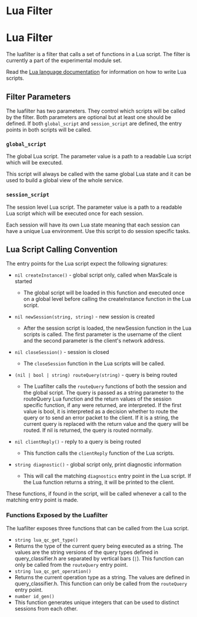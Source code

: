 
# Lua Filter

# Lua Filter


The luafilter is a filter that calls a set of functions in a Lua script. The
filter is currently a part of the experimental module set.


Read the [Lua language documentation](https://www.lua.org/docs.html) for
information on how to write Lua scripts.


## Filter Parameters


The luafilter has two parameters. They control which scripts will be called by
the filter. Both parameters are optional but at least one should be defined. If
both `global_script` and `session_script` are defined, the entry points in both
scripts will be called.


### `global_script`


The global Lua script. The parameter value is a path to a readable Lua script
which will be executed.


This script will always be called with the same global Lua state and it can be
used to build a global view of the whole service.


### `session_script`


The session level Lua script. The parameter value is a path to a readable Lua
script which will be executed once for each session.


Each session will have its own Lua state meaning that each session can have a
unique Lua environment. Use this script to do session specific tasks.


## Lua Script Calling Convention


The entry points for the Lua script expect the following signatures:


* `nil createInstance()` - global script only, called when MaxScale is started


  * The global script will be loaded in this function and executed once on a
 global level before calling the createInstance function in the Lua script.
* `nil newSession(string, string)` - new session is created


  * After the session script is loaded, the newSession function in the Lua
 scripts is called. The first parameter is the username of the client and
 the second parameter is the client's network address.
* `nil closeSession()` - session is closed


  * The `closeSession` function in the Lua scripts will be called.
* `(nil | bool | string) routeQuery(string)` - query is being routed


  * The Luafilter calls the `routeQuery` functions of both the session and the
 global script. The query is passed as a string parameter to the
 routeQuery Lua function and the return values of the session specific
 function, if any were returned, are interpreted. If the first value is
 bool, it is interpreted as a decision whether to route the query or to
 send an error packet to the client. If it is a string, the current query
 is replaced with the return value and the query will be routed. If nil is
 returned, the query is routed normally.
* `nil clientReply()` - reply to a query is being routed


  * This function calls the `clientReply` function of the Lua scripts.
* `string diagnostic()` - global script only, print diagnostic information


  * This will call the matching `diagnostics` entry point in the Lua script. If
 the Lua function returns a string, it will be printed to the client.


These functions, if found in the script, will be called whenever a call to the
matching entry point is made.


### Functions Exposed by the Luafilter


The luafilter exposes three functions that can be called from the Lua script.


* `string lua_qc_get_type()`
* Returns the type of the current query being executed as a string. The values
 are the string versions of the query types defined in query_classifier.h
 are separated by vertical bars (`|`).
This function can only be called from the `routeQuery` entry point.
* `string lua_qc_get_operation()`
* Returns the current operation type as a string. The values are defined in
 query_classifier.h.
This function can only be called from the `routeQuery` entry point.
* `number id_gen()`
* This function generates unique integers that can be used to distinct
 sessions from each other.
